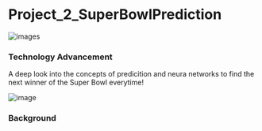 # Project_2_SuperBowlPrediction
![images](https://user-images.githubusercontent.com/104388678/192389256-068e437e-7e6d-45c2-9dad-e50708e2fe8c.png)

###  Technology Advancement 

A deep look into the concepts of predicition and neura networks to find the next winner of the Super Bowl everytime!

![image](https://user-images.githubusercontent.com/104388678/192389870-63ad38ed-45df-4367-9983-fda9954eb42b.png)

### Background

